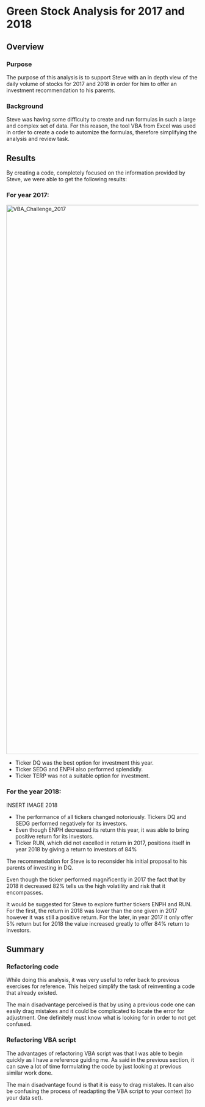 # Green Stock Analysis for 2017 and 2018

## Overview

### Purpose 

The purpose of this analysis is to support Steve with an in depth view of the daily volume of stocks for 2017 and 2018 in order for him to offer an investment recommendation to his parents.

### Background

Steve was having some difficulty to create and run formulas in such a large and complex set of data. For this reason, the tool VBA from Excel was used in order to create a code to automize the formulas, therefore simplifying the analysis and review task.

## Results

By creating a code, completely focused on the information provided by Steve, we were able to get the following results:  

### For year 2017:

<img width="1440" alt="VBA_Challenge_2017" src="https://user-images.githubusercontent.com/78698456/109394320-6cf0b600-78f4-11eb-84d3-7208e49be14d.png">

- Ticker DQ was the best option for investment this year. 
- Ticker SEDG and ENPH also performed splendidly. 
- Ticker TERP was not a suitable option for investment.


### For the year 2018:

INSERT IMAGE 2018

- The performance of all tickers changed notoriously. Tickers DQ and SEDG performed negatively for its investors.
- Even though ENPH decreased its return this year, it was able to bring positive return for its investors.
- Ticker RUN, which did not excelled in return in 2017, positions itself in year 2018 by giving a return to investors of 84%


The recommendation for Steve is to reconsider his initial proposal to his parents of investing in DQ. 

Even though the ticker performed magnificently in 2017 the fact that by 2018 it decreased 82% tells us the high volatility and risk that it encompasses.

It would be suggested for Steve to explore further tickers ENPH and RUN. For the first, the return in 2018 was lower than the one given in 2017 however it was still a positive return. For the later, in year 2017 it only offer 5% return but for 2018 the value increased greatly to offer 84% return to investors.


## Summary

### Refactoring code

While doing this analysis, it was very useful to refer back to previous exercises for reference. This helped simplify the task of reinventing a code that already existed.

The main disadvantage perceived is that by using a previous code one can easily drag mistakes and it could be complicated to locate the error for adjustment. One definitely must know what is looking for in order to not get confused.


### Refactoring VBA script

The advantages of refactoring VBA script was that I was able to begin quickly as I have a reference guiding me. As said in the previous section, it can save a lot of time formulating the code by just looking at previous similar work done.

The main disadvantage found is that it is easy to drag mistakes. It can also be confusing the process of readapting the VBA script to your context (to your data set).

